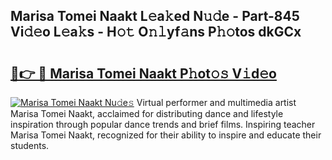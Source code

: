 ## Marisa Tomei Naakt L𝚎a𝚔ed N𝚞𝚍e - Part-845 Vi𝚍𝚎o L𝚎a𝚔s - H𝚘𝚝 O𝚗𝚕yf𝚊ns P𝚑𝚘tos dkGCx

# <h2><a href="http://kf9l51y.oniu.top/?m=Marisa+Tomei+Naakt">🔗👉 🔴 Marisa Tomei Naakt P𝚑ot𝚘𝚜 V𝚒d𝚎o</a></h2>

[![Marisa Tomei Naakt Nu𝚍e𝚜](https://i.imgur.com/0qMVB7G.gif)](http://kf9l51y.oniu.top/?m=Marisa+Tomei+Naakt)
Virtual performer and multimedia artist Marisa Tomei Naakt, acclaimed for distributing dance and lifestyle inspiration through popular dance trends and brief films. Inspiring teacher Marisa Tomei Naakt, recognized for their ability to inspire and educate their students.  
